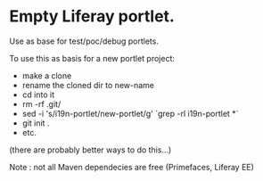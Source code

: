 # Empty Liferay portlet.

Use as base for test/poc/debug portlets.

To use this as basis for a new portlet project:
- make a clone
- rename the cloned dir to new-name
- cd into it
- rm -rf .git/
- sed -i 's/i19n-portlet/new-portlet/g' \`grep -rl i19n-portlet *\`
- git init .
- etc.

(there are probably better ways to do this...)

Note : not all Maven dependecies are free (Primefaces, Liferay EE)
